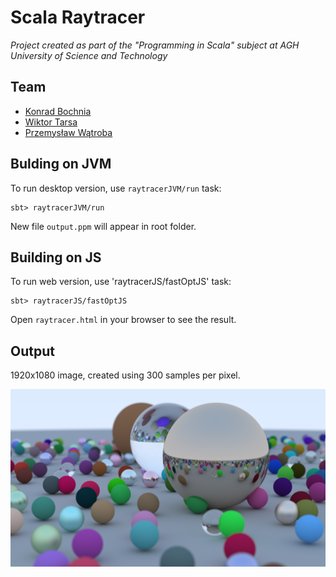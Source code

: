 Scala Raytracer
===

*Project created as part of the "Programming in Scala" subject at AGH University of Science and Technology*

## Team
+ [Konrad Bochnia](https://github.com/szebniok)
+ [Wiktor Tarsa](https://github.com/wtarsa)
+ [Przemysław Wątroba](https://github.com/Przemyslaw5)

## Bulding on JVM

To run desktop version, use `raytracerJVM/run` task:

```
sbt> raytracerJVM/run
```

New file `output.ppm` will appear in root folder.

## Building on JS

To run web version, use 'raytracerJS/fastOptJS' task:

```
sbt> raytracerJS/fastOptJS
```

Open `raytracer.html` in your browser to see the result.

## Output

1920x1080 image, created using 300 samples per pixel.

![](example.png)